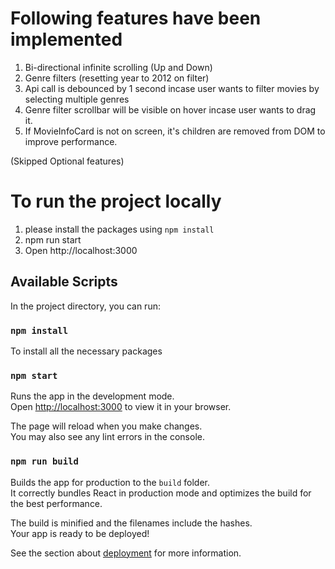 # Following features have been implemented

1. Bi-directional infinite scrolling (Up and Down)
2. Genre filters (resetting year to 2012 on filter)
3. Api call is debounced by 1 second incase user wants to filter movies by selecting multiple genres
4. Genre filter scrollbar will be visible on hover incase user wants to drag it. 
5. If MovieInfoCard is not on screen, it's children are removed from DOM to improve performance.

(Skipped Optional features)

# To run the project locally

1. please install the packages using `npm install`
2. npm run start
3. Open http://localhost:3000

## Available Scripts

In the project directory, you can run:

### `npm install`

To install all the necessary packages

### `npm start`

Runs the app in the development mode.\
Open [http://localhost:3000](http://localhost:3000) to view it in your browser.

The page will reload when you make changes.\
You may also see any lint errors in the console.

### `npm run build`

Builds the app for production to the `build` folder.\
It correctly bundles React in production mode and optimizes the build for the best performance.

The build is minified and the filenames include the hashes.\
Your app is ready to be deployed!

See the section about [deployment](https://facebook.github.io/create-react-app/docs/deployment) for more information.